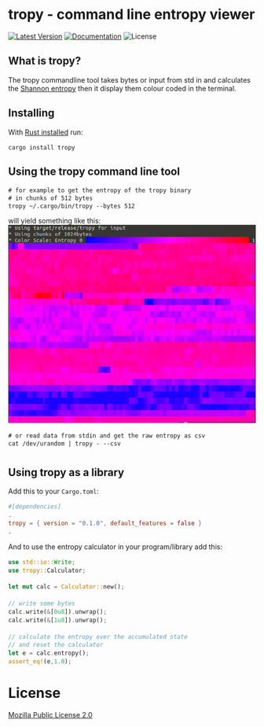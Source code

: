 # tropy - command line entropy viewer
[![Latest Version](https://img.shields.io/crates/v/tropy.svg)](https://crates.io/crates/tropy)
[![Documentation](https://docs.rs/tropy/badge.svg)](https://docs.rs/crate/tropy)
![License](https://img.shields.io/crates/l/tropy.svg)

## What is tropy?

The tropy commandline tool takes bytes or input from std in and calculates the [Shannon entropy](https://en.wikipedia.org/wiki/Entropy_(information_theory)) then it display them colour coded in the terminal.

## Installing
With [Rust installed](https://rustup.rs) run:
```shell
cargo install tropy
``` 

## Using the tropy command line tool

```shell
# for example to get the entropy of the tropy binary
# in chunks of 512 bytes
tropy ~/.cargo/bin/tropy --bytes 512
```
will yield something like this:
![example.png](example.png)

```shell
# or read data from stdin and get the raw entropy as csv
cat /dev/urandom | tropy - --csv
```
#

## Using tropy as a library
Add this to your ```Cargo.toml```:
```toml
#[dependencies]
.
tropy = { version = "0.1.0", default_features = false }
.

```
And to use the entropy calculator in your program/library add this:
```rust
use std::io::Write;
use tropy::Calculator;

let mut calc = Calculator::new();

// write some bytes
calc.write(&[0u8]).unwrap();
calc.write(&[1u8]).unwrap();

// calculate the entropy over the accumulated state
// and reset the calculator
let e = calc.entropy();
assert_eq!(e,1.0);

```

# License
[Mozilla Public License 2.0](https://www.mozilla.org/en-US/MPL/2.0)
